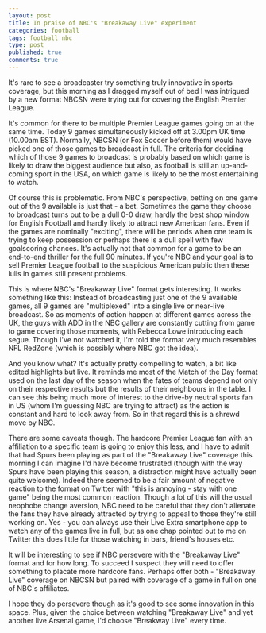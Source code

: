```yaml
---
layout: post
title: In praise of NBC's "Breakaway Live" experiment
categories: football
tags: football nbc
type: post
published: true
comments: true
---
```

It's rare to see a broadcaster try something truly innovative in sports coverage, but this morning as I dragged myself out of bed I was intrigued by a new format NBCSN were trying out for covering the English Premier League.

It's common for there to be multiple Premier League games going on at the same time. Today 9 games simultaneously kicked off at 3.00pm UK time (10.00am EST). Normally, NBCSN (or Fox Soccer before them) would have picked one of those games to broadcast in full. The criteria for deciding which of those 9 games to broadcast is probably based on which game is likely to draw the biggest audience but also, as football is still an up-and-coming sport in the USA, on which game is likely to be the most entertaining to watch.

Of course this is problematic. From NBC's perspective, betting on one game out of the 9 available is just that - a bet. Sometimes the game they choose to broadcast turns out to be a dull 0-0 draw, hardly the best shop window for English Football and hardly likely to attract new American fans. Even if the games are nominally "exciting", there will be periods when one team is trying to keep possession or perhaps there is a dull spell with few goalscoring chances. It's actually not that common for a game to be an end-to-end thriller for the full 90 minutes. If you're NBC and your goal is to sell Premier League football to the suspicious American public then these lulls in games still present problems.

This is where NBC's "Breakaway Live" format gets interesting. It works something like this: Instead of broadcasting just one of the 9 available games, all 9 games are "multiplexed" into a single live or near-live broadcast. So as moments of action happen at different games across the UK, the guys with ADD in the NBC gallery are constantly cutting from game to game covering those moments, with Rebecca Lowe introducing each segue. Though I've not watched it, I'm told the format very much resembles NFL RedZone (which is possibly where NBC got the idea).

And you know what? It's actually pretty compelling to watch, a bit like edited highlights but live. It reminds me most of the Match of the Day format used on the last day of the season when the fates of teams depend not only on their respective results but the results of their neighbours in the table. I can see this being much more of interest to the drive-by neutral sports fan in US (whom I'm guessing NBC are trying to attract) as the action is constant and hard to look away from. So in that regard this is a shrewd move by NBC.

There are some caveats though. The hardcore Premier League fan with an affiliation to a specific team is going to enjoy this less, and I have to admit that had Spurs been playing as part of the "Breakaway Live" coverage this morning I can imagine I'd have become frustrated (though with the way Spurs have been playing this season, a distraction might have actually been quite welcome). Indeed there seemed to be a fair amount of negative reaction to the format on Twitter with "this is annoying - stay with one game" being the most common reaction. Though a lot of this will the usual neophobe change aversion, NBC need to be careful that they don't alienate the fans they have already attracted by trying to appeal to those they're still working on. Yes - you can always use their Live Extra smartphone app to watch any of the games live in full, but as one chap pointed out to me on Twitter this does little for those watching in bars, friend's houses etc.

It will be interesting to see if NBC persevere with the "Breakaway Live" format and for how long. To succeed I suspect they will need to offer something to placate more hardcore fans. Perhaps offer both - "Breakaway Live" coverage on NBCSN but paired with coverage of a game in full on one of NBC's affiliates.

I hope they do persevere though as it's good to see some innovation in this space. Plus, given the choice between watching "Breakaway Live" and yet another live Arsenal game, I'd choose "Breakway Live" every time.

